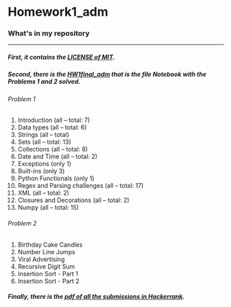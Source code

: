 # Homework1_adm
### What's in my repository
---
##### First, it contains the [LICENSE of MIT](https://github.com/SofiaCrobeddu/Homework1_adm/blob/365b2957404223f40c079da40cb44fb526a3cc26/LICENSE).

##### Second, there is the [HW1final_adm](https://github.com/SofiaCrobeddu/Homework1_adm/blob/7e5a7a86cbfec7a75d70172fd337d344e61711ab/HW1final_adm.ipynb) that is the file Notebook with the Problems 1 and 2 solved.
###### Problem 1 
1. Introduction (all – total: 7)
2. Data types (all – total: 6)
3. Strings (all – total)
4.  Sets (all – total: 13)
5. Collections (all – total: 8)
6. Date and Time (all – total: 2)
7. Exceptions (only 1)
8. Built-ins (only 3)
9. Python Functionals (only 1)
10. Regex and Parsing challenges (all – total: 17)
11. XML (all – total: 2)
12. Closures and Decorations (all – total: 2)
13. Numpy (all – total: 15)

###### Problem 2
1. Birthday Cake Candles
2. Number Line Jumps
3. Viral Advertising
4. Recursive Digit Sum
5. Insertion Sort - Part 1
6. Insertion Sort - Part 2

##### Finally, there is the [pdf of all the submissions in Hackerrank](https://github.com/SofiaCrobeddu/Homework1_adm/blob/d045cfa10b1a06095ef477348a75847f3e9fbfe9/merged%20file%20submissions.pdf).
